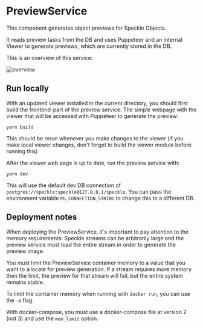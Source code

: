 # PreviewService

This component generates object previews for Speckle Objects.

It reads preview tasks from the DB and uses Puppeteer and an internal Viewer to generate previews, which are currently stored in the DB.

This is an overview of this service:

![overview](./docs/preview_service_overview.png)

## Run locally

With an updated viewer installed in the current directory, you should first build the frontend-part of the preview service: The simple webpage with the viewer that will be accessed with Puppeteer to generate the preview:

```
yarn build
```

This should be rerun whenever you make changes to the viewer (if you make local viewer changes, don't forget to build the viewer module before running this)

After the viewer web page is up to date, run the preview service with:

```
yarn dev
```

This will use the default dev DB connection of `postgres://speckle:speckle@127.0.0.1/speckle`. You can pass the environment variable `PG_CONNECTION_STRING` to change this to a different DB.

## Deployment notes

When deploying the PreviewService, it's important to pay attention to the memory requirements: Speckle streams can be arbitrarily large and the preview service must load the entire stream in order to generate the preview image.

You must limit the PreviewService container memory to a value that you want to allocate for preview generation. If a stream requires more memory then the limit, the preview for that stream will fail, but the entire system remains stable.

To limit the container memory when running with `docker run`, you can use the `-m` flag.

With docker-compose, you must use a docker-compose file at version 2 (not 3) and use the `mem_limit` option.
